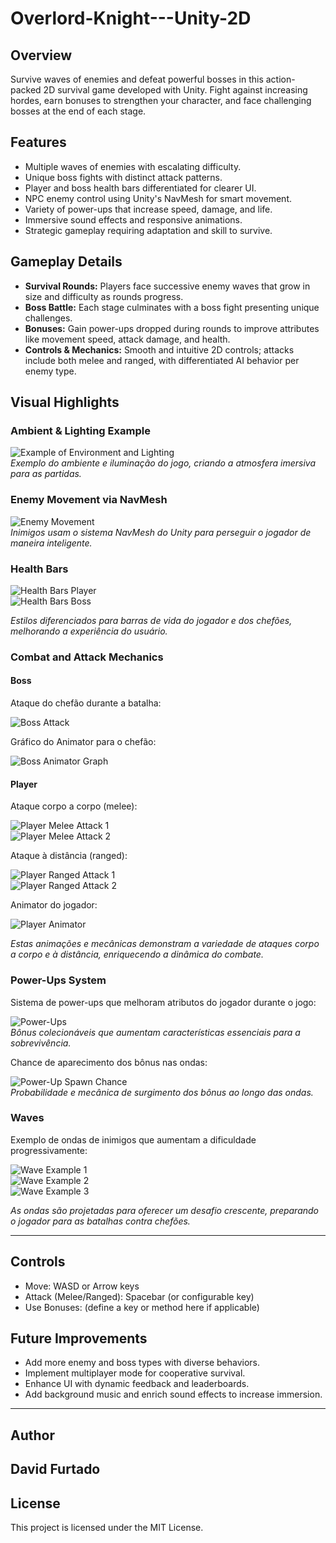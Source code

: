 # Overlord-Knight---Unity-2D

## Overview

Survive waves of enemies and defeat powerful bosses in this action-packed 2D survival game developed with Unity. Fight against increasing hordes, earn bonuses to strengthen your character, and face challenging bosses at the end of each stage.

## Features

- Multiple waves of enemies with escalating difficulty.
- Unique boss fights with distinct attack patterns.
- Player and boss health bars differentiated for clearer UI.
- NPC enemy control using Unity's NavMesh for smart movement.
- Variety of power-ups that increase speed, damage, and life.
- Immersive sound effects and responsive animations.
- Strategic gameplay requiring adaptation and skill to survive.

## Gameplay Details

- **Survival Rounds:** Players face successive enemy waves that grow in size and difficulty as rounds progress.
- **Boss Battle:** Each stage culminates with a boss fight presenting unique challenges.
- **Bonuses:** Gain power-ups dropped during rounds to improve attributes like movement speed, attack damage, and health.
- **Controls & Mechanics:** Smooth and intuitive 2D controls; attacks include both melee and ranged, with differentiated AI behavior per enemy type.

## Visual Highlights


### Ambient & Lighting Example

![Example of Environment and Lighting](images/ambient_lighting_example.png)  
*Exemplo do ambiente e iluminação do jogo, criando a atmosfera imersiva para as partidas.*

### Enemy Movement via NavMesh

![Enemy Movement](images/enemy_navmesh.png)  
*Inimigos usam o sistema NavMesh do Unity para perseguir o jogador de maneira inteligente.*

### Health Bars

![Health Bars Player](images/health_bars_1.png)  
![Health Bars Boss](images/health_bars_2.png)  

*Estilos diferenciados para barras de vida do jogador e dos chefões, melhorando a experiência do usuário.*

### Combat and Attack Mechanics

#### Boss

Ataque do chefão durante a batalha:

![Boss Attack](images/bossAttack.png)

Gráfico do Animator para o chefão:

![Boss Animator Graph](images/combat_boss_mechanics.png)

#### Player

Ataque corpo a corpo (melee):

![Player Melee Attack 1](images/MeleeAttack_1.png)  
![Player Melee Attack 2](images/MeleeAttack_2.png)

Ataque à distância (ranged):

![Player Ranged Attack 1](images/Range1.png)  
![Player Ranged Attack 2](images/Range2.png)

Animator do jogador:

![Player Animator](images/combat_player_mechanics.png)

*Estas animações e mecânicas demonstram a variedade de ataques corpo a corpo e à distância, enriquecendo a dinâmica do combate.*

### Power-Ups System

Sistema de power-ups que melhoram atributos do jogador durante o jogo:

![Power-Ups](images/powerUp.png)  
*Bônus colecionáveis que aumentam características essenciais para a sobrevivência.*

Chance de aparecimento dos bônus nas ondas:

![Power-Up Spawn Chance](images/powerUp2.png)  
*Probabilidade e mecânica de surgimento dos bônus ao longo das ondas.*

### Waves

Exemplo de ondas de inimigos que aumentam a dificuldade progressivamente:

![Wave Example 1](images/waveExample1.png)  
![Wave Example 2](images/waveExample2.png)  
![Wave Example 3](images/waveExample3.png)

*As ondas são projetadas para oferecer um desafio crescente, preparando o jogador para as batalhas contra chefões.*

---



## Controls

- Move: WASD or Arrow keys  
- Attack (Melee/Ranged): Spacebar (or configurable key)  
- Use Bonuses: (define a key or method here if applicable)

## Future Improvements

- Add more enemy and boss types with diverse behaviors.  
- Implement multiplayer mode for cooperative survival.  
- Enhance UI with dynamic feedback and leaderboards.  
- Add background music and enrich sound effects to increase immersion.

---

## Author

David Furtado
---

## License

This project is licensed under the MIT License.



